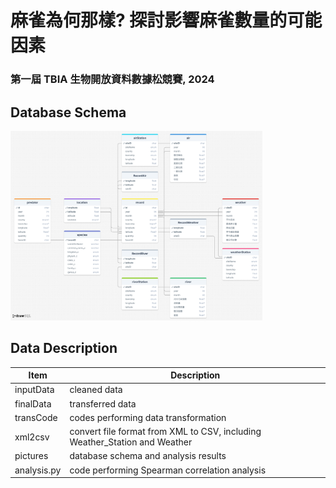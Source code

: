 # 麻雀為何那樣? 探討影響麻雀數量的可能因素
### 第一屆 TBIA 生物開放資料數據松競賽, 2024
## Database Schema
<img src="https://github.com/YiHsiu7893/Sparrow_Population_Analysis/blob/main/pictures/schema.png" width=80% height=60%>

## Data Description
| Item        | Description                                        |
|-------------|----------------------------------------------------|
| inputData   | cleaned data                                      |
| finalData   | transferred data                                  |
| transCode   | codes performing data transformation              |
| xml2csv     | convert file format from XML to CSV, including Weather_Station and Weather |
| pictures    | database schema and analysis results              |
| analysis.py | code performing Spearman correlation analysis     |
